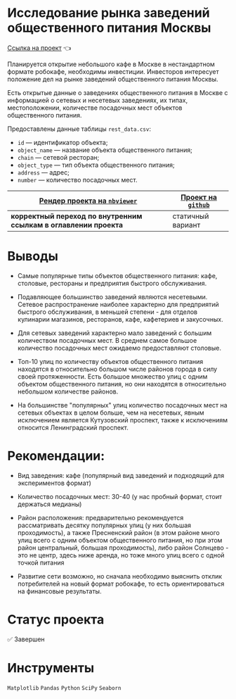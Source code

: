 # Исследование рынка заведений общественного питания Москвы

[Ссылка на проект](https://nbviewer.org/github/anapon-DA/projects/blob/main/Catering%20Market%20Research/catering-market-research.ipynb) :point_left:

Планируется открытие небольшого кафе в Москве в нестандартном формате робокафе, необходимы инвестиции. Инвесторов интересует положение дел на рынке заведений общественного питания Москвы.

Есть открытые данные о заведениях общественного питания в Москве с информацией о сетевых и несетевых заведениях, их типах, местоположении, количестве посадочных мест объектов общественного питания.

Предоставлены данные таблицы `rest_data.csv`:
- `id` — идентификатор объекта;
- `object_name` — название объекта общественного питания;
- `chain` — сетевой ресторан;
- `object_type` — тип объекта общественного питания;
- `address` — адрес;
- `number` — количество посадочных мест.


| [Рендер проекта на `nbviewer`](https://nbviewer.org/github/anapon-DA/projects/blob/main/Catering%20Market%20Research/catering-market-research.ipynb) | [Проект на `github`](https://github.com/anapon-DA/projects/blob/main/Catering%20Market%20Research/catering-market-research.ipynb) |
| --- | --- |
| **корректный переход по внутренним ссылкам в оглавлении проекта** | статичный вариант |

# Выводы

- Самые популярные типы объектов общественного питания: кафе, столовые, рестораны и предприятия быстрого обслуживания.

- Подавляющее большинство заведений являются несетевыми. Сетевое распространение наиболее характерно для предприятий быстрого обслуживания, в меньшей степени - для отделов кулинарии магазинов, ресторанов, кафе, кафетериев и закусочных.

- Для сетевых заведений характерно мало заведений с большим количеством посадочных мест. В среднем самое большое количество посадочных мест ожидаемо предоставляют столовые.

- Топ-10 улиц по количеству объектов общественного питания находятся в относительно большом числе районов города в силу своей протяженности.  Есть большое множество улиц с одним объектом общественного питания, но они находятся в относительно небольшом количестве районов.

- На большинстве "популярных" улиц количество посадочных мест на сетевых объектах в целом больше, чем на несетевых, явным исключением является Кутузовский проспект, также к исключениям относится Ленинградский проспект.


# Рекомендации:

- Вид заведения: кафе (популярный вид заведений и подходящий для экспериментов формат)

- Количество посадочных мест: 30-40 (у нас пробный формат, стоит держаться медианы)

- Район расположения: предварительно рекомендуется рассматривать десятку популярных улиц (у них большая проходимость), а также Пресненский район (в этом районе много улиц всего с одним объектом общественного питания, но при этом район центральный, большая проходимость), либо район Солнцево - это не центр, здесь ниже аренда, но тоже много улиц всего с одной точкой питания

- Развитие сети возможно, но сначала необходимо выяснить отклик потребителей на новый формат робокафе, то есть ориентироваться на финансовые результаты.

# Статус проекта

:white_check_mark: Завершен

# Инструменты

`Matplotlib`
`Pandas`
`Python`
`SciPy`
`Seaborn`
